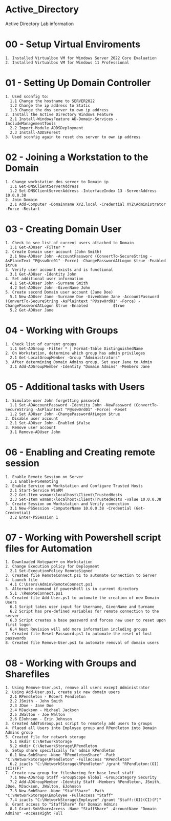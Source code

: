 # Active_Directory
Active Directory Lab information

# 00 - Setup Virtual Enviroments

    1. Installed Virtualbox VM for Windows Server 2022 Core Evaluation
    2. Installed Virtualbox VM for Windows 11 Professional
    

# 01 - Setting Up Domain Controller

    1. Used sconfig to:
      1.1 Change the hostname to SERVER2022
      1.2 Change the ip address to Static
      1.3 Change the dns server to own ip address
    2. Install the Active Directory Windows Feature
      2.1 Install-WindowsFeature AD-Domain-Services -IncludeManagementTools
      2.2 Import-Module ADDSDeployment
      2.3 Install-ADDSForest
    3. Used sconfig again to reset dns server to own ip address
    
    
# 02 - Joining a Workstation to the Domain

    1. Change workstation dns server to Domain ip
      1.1 Get-DNSClientServerAddress
      1.2 Set-DNSClientServerAddress -InterfaceIndex 13 -ServerAddress 10.0.0.38
    2. Join Domain
      2.1 Add-Computer -Domainname XYZ.local -Credential XYZ\Administrator -Force -Restart
      
      
# 03 - Creating Domain User

    1. Check to see list of current users attached to Domain
      1.1 Get-ADUser -Filter *
    2. Create Domain user account (John Smith)
      2.1 New-ADUser John -AccountPassword (ConvertTo-SecureString -AsPlainText "P@ssw0rd01" -Force) -ChangePasswordAtLogon $true -Enabled $true
    3. Verify user account exists and is functional
      3.1 Get-ADUser -Identity John
    4. Set additional user information
      4.1 Set-ADUser John -Surname Smith
      4.2 Set-ADUser John -GivenName John
    5. Create second Domain user account (Jane Doe)
      5.1 New-ADUser Jane -Surname Doe -GivenName Jane -AccountPassword (ConvertTo-SecureString -AsPlaintext "P@ssw0rd01" -Force) -ChangePasswordAtLogon $true -Enabled           $true
      5.2 Get-ADUser Jane
      
      
# 04 - Working with Groups

    1. Check list of current groups
      1.1 Get-ADGroup -Filter * | Format-Table DistinguishedName
    2. On Workstation, determine which group has admin privileges
      2.1 Get-LocalGroupMember -Group "Administrators"
    3. After determining Domain Admins group, Set user Jane to Admin
      3.1 Add-ADGroupMember -Identity "Domain Admins" -Members Jane
      
      
# 05 - Additional tasks with Users

    1. Simulate user John forgetting password
      1.1 Set-ADAccountPassword -Identity John -NewPassword (ConvertTo-SecureString -AsPlaintext "P@ssw0rd01" -Force) -Reset
      1.2 Set ADUser John -ChangePasswordAtLogon $true
    2. Disable user account
      2.1 Set-ADUser John -Enabled $false
    3. Remove user account
      3.1 Remove-ADUser John
      

# 06 - Enabling and Creating remote session
    
    1. Enable Remote Session on Server
      1.1 Enable-PSRemoting
    2. Enable Service on Workstation and Configure Trusted Hosts
      2.1 Start-Service WinRM
      2.2 Get-Item wsman:\localhost\Client\TrustedHosts
      2.3 Set-Item wsman:\localhost\Client\TrustedHosts -value 10.0.0.38
    3. Create Session on Workstation and Verify connection
      3.1 New-PSSession -ComputerName 10.0.0.38 -Credential (Get-Credential)
      3.2 Enter-PSSession 1
      
      
# 07 - Working with Powershell script files for Automation
    1. Downloaded Notepad++ on Workstation
    2. Change Execution policy for Deployment
      2.1 Set-ExecutionPolicy RemoteSigned
    3. Created file RemoteConnect.ps1 to automate Connection to Server
    4. Launch file
      4.1 C:\Users\Admin\RemoteConnect.ps1
    5. Alternate command if powershell is in current directory
      5.1 .\RemoteConnect.ps1
    6. Created file Add-User.ps1 to automate the creation of new Domain Users
      6.1 Script takes user input for Username, GivenName and Surname
      6.2 Script has pre-defined variables for remote connection to the server
      6.3 Script creates a base password and forces new user to reset upon first logon
      6.4 Next Revision will add more information including groups
    7. Created file Reset-Password.ps1 to automate the reset of lost passwords
    8. Created file Remove-User.ps1 to automate removal of domain users
    
# 08 - Working with Groups and Sharefiles
    1. Using Remove-User.ps1, remove all users except Administrator
    2. Using Add-User.ps1, create six new domain users
      2.1 RPendleton - Robert Pendleton
      2.2 JSmith - John Smith
      2.3 JDoe - Jane Doe
      2.4 MJackson - Michael Jackson
      2.5 JWalton - Joe Walton
      2.6 EJohnson - Erin Johnson
    3. Created AddToGroup.ps1 script to remotely add users to groups
    4. Placed all Users into Employee group and RPendleton into Domain Admins group
    5. Created file for network storage
      5.1 mkdir C:\NetworkStorage
      5.2 mkdir C:\NetworkStorage\RPendleton
    6. Setup share specifically for admin RPendleton
      6.1 New-SmbShare -Name "RPendletonShare" -Path "C:\NetworkStorage\RPendleton" -FullAccess "RPendleton"
      6.2 icacls "C:\NetworkStorage\RPendleton" /grant "RPendleton:(OI)(CI)(F)"
    7. Create new group for filesharing for base level staff
      7.1 New-ADGroup Staff -GroupScope Global -GroupCategory Security
      7.2 Add-ADGroupMember -Identity Staff -Members RPendleton, JSmith, JDoe, MJackson, JWalton, EJohnson
      7.3 New-SmbShare -Name "StaffShare" -Path "C:\NetworkStorage\Employee -FullAccess "Staff"
      7.4 icacls "C:\NetworkStorage\Employee" /grant "Staff:(OI)(CI)(F)"
    8. Grant access to "StaffShare" for Domain Admins
      8.1 Grant-SmbShareAccess -Name "StaffShare" -AccountName "Domain Admins" -AccessRight Full
      
